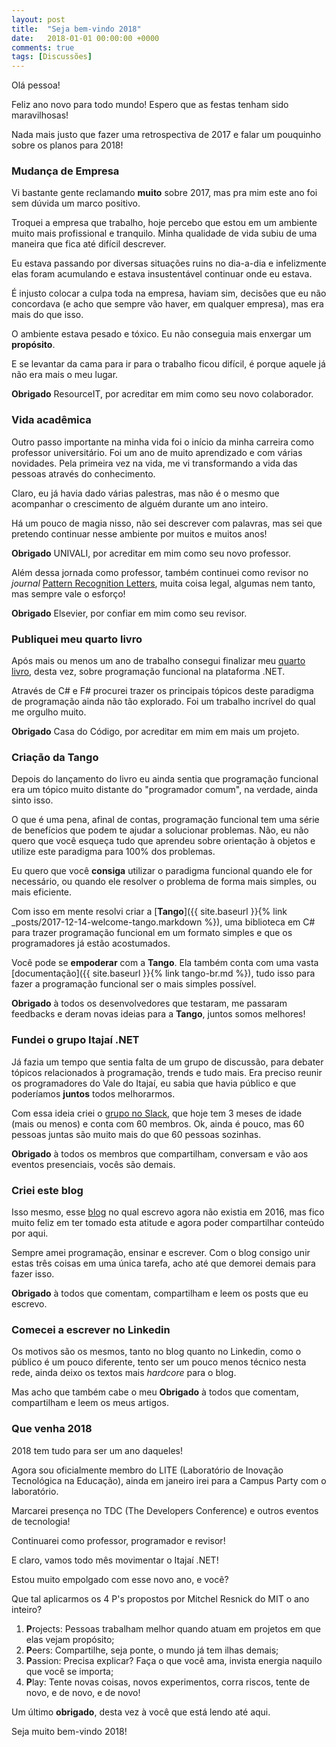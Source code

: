 ```yaml
---
layout: post
title:  "Seja bem-vindo 2018"
date:   2018-01-01 00:00:00 +0000
comments: true
tags: [Discussões]
---
```


Olá pessoa!

Feliz ano novo para todo mundo! Espero que as festas tenham sido maravilhosas!

Nada mais justo que fazer uma retrospectiva de 2017 e falar um pouquinho sobre os planos para 2018!

<!--more-->

### Mudança de Empresa

Vi bastante gente reclamando **muito** sobre 2017, mas pra mim este ano foi sem dúvida um marco positivo.

Troquei a empresa que trabalho, hoje percebo que estou em um ambiente muito mais profissional e tranquilo. Minha qualidade de vida subiu de uma maneira que fica até difícil descrever.

Eu estava passando por diversas situações ruins no dia-a-dia e infelizmente elas foram acumulando e estava insustentável continuar onde eu estava.

É injusto colocar a culpa toda na empresa, haviam sim, decisões que eu não concordava (e acho que sempre vão haver, em qualquer empresa), mas era mais do que isso. 

O ambiente estava pesado e tóxico. Eu não conseguia mais enxergar um **propósito**.

E se levantar da cama para ir para o trabalho ficou difícil, é porque aquele já não era mais o meu lugar.

**Obrigado** ResourceIT, por acreditar em mim como seu novo colaborador.

### Vida acadêmica

Outro passo importante na minha vida foi o início da minha carreira como professor universitário. Foi um ano de muito aprendizado e com várias novidades. Pela primeira vez na vida, me vi transformando a vida das pessoas através do conhecimento.

Claro, eu já havia dado várias palestras, mas não é o mesmo que acompanhar o crescimento de alguém durante um ano inteiro.

Há um pouco de magia nisso, não sei descrever com palavras, mas sei que pretendo continuar nesse ambiente por muitos e muitos anos!

**Obrigado** UNIVALI, por acreditar em mim como seu novo professor.

Além dessa jornada como professor, também continuei como revisor no *journal* [Pattern Recognition Letters](https://www.journals.elsevier.com/pattern-recognition-letters/), muita coisa legal, algumas nem tanto, mas sempre vale o esforço!

**Obrigado** Elsevier, por confiar em mim como seu revisor.

### Publiquei meu quarto livro

Após mais ou menos um ano de trabalho consegui finalizar meu [quarto livro](https://www.casadocodigo.com.br/products/livro-programacao-funcional-net), desta vez, sobre programação funcional na plataforma .NET.

Através de C# e F# procurei trazer os principais tópicos deste paradigma de programação ainda não tão explorado. Foi um trabalho incrível do qual me orgulho muito.

**Obrigado** Casa do Código, por acreditar em mim em mais um projeto.

### Criação da Tango

Depois do lançamento do livro eu ainda sentia que programação funcional era um tópico muito distante do "programador comum", na verdade, ainda sinto isso.

O que é uma pena, afinal de contas, programação funcional tem uma série de benefícios que podem te ajudar a solucionar problemas. Não, eu não quero que você esqueça tudo que aprendeu sobre orientação à objetos e utilize este paradigma para 100% dos problemas.

Eu quero que você **consiga** utilizar o paradigma funcional quando ele for necessário, ou quando ele resolver o problema de forma mais simples, ou mais eficiente.

Com isso em mente resolvi criar a [**Tango**]({{ site.baseurl }}{% link _posts/2017-12-14-welcome-tango.markdown %}), uma biblioteca em C# para trazer programação funcional em um formato simples e que os programadores já estão acostumados.

Você pode se **empoderar** com a **Tango**. Ela também conta com uma vasta [documentação]({{ site.baseurl }}{% link tango-br.md %}), tudo isso para fazer a programação funcional ser o mais simples possível.

**Obrigado** à todos os desenvolvedores que testaram, me passaram feedbacks e deram novas ideias para a **Tango**, juntos somos melhores!

### Fundei o grupo Itajaí .NET

Já fazia um tempo que sentia falta de um grupo de discussão, para debater tópicos relacionados à programação, trends e tudo mais. Era preciso reunir os programadores do Vale do Itajaí, eu sabia que havia público e que poderíamos **juntos** todos melhorarmos.

Com essa ideia criei o [grupo no Slack](https://itajaidotnet.slack.com), que hoje tem 3 meses de idade (mais ou menos) e conta com 60 membros. Ok, ainda é pouco, mas 60 pessoas juntas são muito mais do que 60 pessoas sozinhas.

**Obrigado** à todos os membros que compartilham, conversam e vão aos eventos presenciais, vocês são demais.

### Criei este blog

Isso mesmo, esse [blog](https://gabrielschade.github.io) no qual escrevo agora não existia em 2016, mas fico muito feliz em ter tomado esta atitude e agora poder compartilhar conteúdo por aqui.

Sempre amei programação, ensinar e escrever. Com o blog consigo unir estas três coisas em uma única tarefa, acho até que demorei demais para fazer isso.

**Obrigado** à todos que comentam, compartilham e leem os posts que eu escrevo.

### Comecei a escrever no Linkedin

Os motivos são os mesmos, tanto no blog quanto no Linkedin, como o público é um pouco diferente, tento ser um pouco menos técnico nesta rede, ainda deixo os textos mais *hardcore* para o blog.

Mas acho que também cabe o meu **Obrigado** à todos que comentam, compartilham e leem os meus artigos.

### Que venha 2018

2018 tem tudo para ser um ano daqueles!

Agora sou oficialmente membro do LITE (Laboratório de Inovação Tecnológica na Educação), ainda em janeiro irei para a Campus Party com o laboratório.

Marcarei presença no TDC (The Developers Conference) e outros eventos de tecnologia!

Continuarei como professor, programador e revisor!

E claro, vamos todo mês movimentar o Itajaí .NET!

Estou muito empolgado com esse novo ano, e você?

Que tal aplicarmos os 4 P's propostos por Mitchel Resnick do MIT o ano inteiro?

1. **P**rojects: Pessoas trabalham melhor quando atuam em projetos em que elas vejam propósito;
2. **P**eers: Compartilhe, seja ponte, o mundo já tem ilhas demais;
3. **P**assion: Precisa explicar? Faça o que você ama, invista energia naquilo que você se importa;
4. **P**lay: Tente novas coisas, novos experimentos, corra riscos, tente de novo, e de novo, e de novo!

Um último **obrigado**, desta vez à você que está lendo até aqui.

Seja muito bem-vindo 2018!